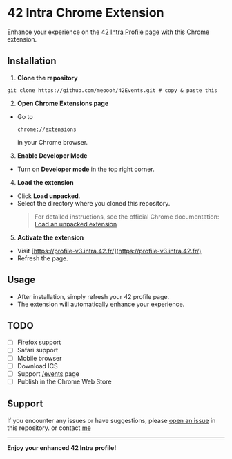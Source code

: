 # 42 Intra Chrome Extension

Enhance your experience on the [42 Intra Profile](https://profile-v3.intra.42.fr/) page with this Chrome extension.

## Installation

1. **Clone the repository**
```
git clone https://github.com/meoooh/42Events.git # copy & paste this
```

2. **Open Chrome Extensions page**
- Go to
	```
	chrome://extensions
	```
	in your Chrome browser.

3. **Enable Developer Mode**
- Turn on **Developer mode** in the top right corner.

4. **Load the extension**
- Click **Load unpacked**.
- Select the directory where you cloned this repository.
	> For detailed instructions, see the official Chrome documentation:
	> [Load an unpacked extension](https://developer.chrome.com/docs/extensions/get-started/tutorial/hello-world#load-unpacked)

5. **Activate the extension**
- Visit [https://profile-v3.intra.42.fr/](https://profile-v3.intra.42.fr/)
- Refresh the page.

## Usage

- After installation, simply refresh your 42 profile page.
- The extension will automatically enhance your experience.

## TODO

- [ ] Firefox support
- [ ] Safari support
- [ ] Mobile browser
- [ ] Download ICS
- [ ] Support [/events](https://profile.intra.42.fr/events) page
- [ ] Publish in the Chrome Web Store

## Support

If you encounter any issues or have suggestions, please [open an issue](https://github.com/meoooh/42Events/issues/new) in this repository. or contact [me](https://profile-v3.intra.42.fr/users/hangkim)

---

**Enjoy your enhanced 42 Intra profile!**
